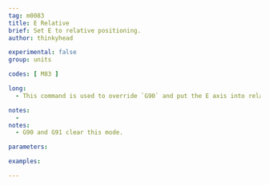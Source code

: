 ```yaml
---
tag: m0083
title: E Relative
brief: Set E to relative positioning.
author: thinkyhead

experimental: false
group: units

codes: [ M83 ]

long:
  - This command is used to override `G90` and put the E axis into relative mode independent of the other axes.

notes:
  - 
notes:
  - G90 and G91 clear this mode.

parameters:

examples:

---
```


